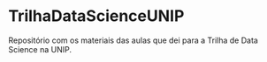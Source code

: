 # TrilhaDataScienceUNIP
Repositório com os materiais das aulas que dei para a Trilha de Data Science na UNIP.
